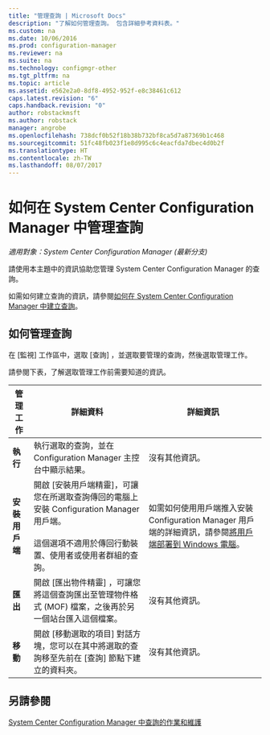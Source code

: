 ```yaml
---
title: "管理查詢 | Microsoft Docs"
description: "了解如何管理查詢。 包含詳細參考資料表。"
ms.custom: na
ms.date: 10/06/2016
ms.prod: configuration-manager
ms.reviewer: na
ms.suite: na
ms.technology: configmgr-other
ms.tgt_pltfrm: na
ms.topic: article
ms.assetid: e562e2a0-8df8-4952-952f-e8c38461c612
caps.latest.revision: "6"
caps.handback.revision: "0"
author: robstackmsft
ms.author: robstack
manager: angrobe
ms.openlocfilehash: 738dcf0b52f18b38b732bf8ca5d7a87369b1c468
ms.sourcegitcommit: 51fc48fb023f1e8d995c6c4eacfda7dbec4d0b2f
ms.translationtype: HT
ms.contentlocale: zh-TW
ms.lasthandoff: 08/07/2017
---
```

# <a name="how-to-manage-queries-in-system-center-configuration-manager"></a>如何在 System Center Configuration Manager 中管理查詢

*適用對象：System Center Configuration Manager (最新分支)*

請使用本主題中的資訊協助您管理 System Center Configuration Manager 的查詢。  

 如需如何建立查詢的資訊，請參閱[如何在 System Center Configuration Manager 中建立查詢](../../../core/servers/manage/create-queries.md)。  

## <a name="how-to-manage-queries"></a>如何管理查詢  
 在 [監視]  工作區中，選取 [查詢] ，並選取要管理的查詢，然後選取管理工作。  

 請參閱下表，了解選取管理工作前需要知道的資訊。  

|管理工作|詳細資料|詳細資訊|  
|---------------------|-------------|----------------------|  
|**執行**|執行選取的查詢，並在 Configuration Manager 主控台中顯示結果。|沒有其他資訊。|  
|**安裝用戶端**|開啟 [安裝用戶端精靈]，可讓您在所選取查詢傳回的電腦上安裝 Configuration Manager 用戶端。<br /><br /> 這個選項不適用於傳回行動裝置、使用者或使用者群組的查詢。|如需如何使用用戶端推入安裝 Configuration Manager 用戶端的詳細資訊，請參閱[將用戶端部署到 Windows 電腦](/sccm/core/clients/deploy/deploy-clients-to-windows-computers)。|  
|**匯出**|開啟 [匯出物件精靈]  ，可讓您將這個查詢匯出至管理物件格式 (MOF) 檔案，之後再於另一個站台匯入這個檔案。|沒有其他資訊。|  
|**移動**|開啟 [移動選取的項目]  對話方塊，您可以在其中將選取的查詢移至先前在 [查詢]  節點下建立的資料夾。|沒有其他資訊。|  

## <a name="see-also"></a>另請參閱  
 [System Center Configuration Manager 中查詢的作業和維護](../../../core/servers/manage/operations-and-maintenance-for-queries.md)
